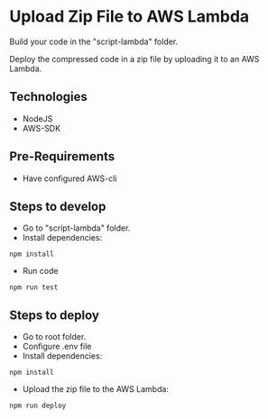 # Upload Zip File to AWS Lambda

Build your code in the "script-lambda" folder.

Deploy the compressed code in a zip file by uploading it to an AWS Lambda.

## Technologies

- NodeJS
- AWS-SDK

## Pre-Requirements

- Have configured AWS-cli

## Steps to develop

- Go to "script-lambda" folder.
- Install dependencies:

```
npm install
```

- Run code

```
npm run test
```

## Steps to deploy

- Go to root folder.
- Configure .env file
- Install dependencies:

```
npm install
```

- Upload the zip file to the AWS Lambda:

```
npm run deploy
```
